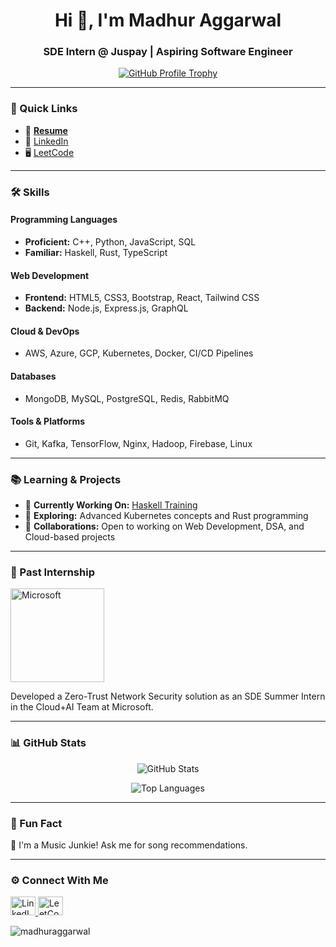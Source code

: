 <!--
**MadhurAggarwal/MadhurAggarwal** is a ✨ _special_ ✨ repository because its `README.md` (this file) appears on your GitHub profile.

Here are some ideas to get you started:

- 🔭 I’m currently working on ...
- 🌱 I’m currently learning ...
- 👯 I’m looking to collaborate on ...
- 🤔 I’m looking for help with ...
- 💬 Ask me about ...
- 📫 How to reach me: ...
- 😄 Pronouns: ...
- ⚡ Fun fact: ...
-->

<!--
**MadhurAggarwal/MadhurAggarwal** is a ✨ _special_ ✨ repository because its `README.md` appears on your GitHub profile.
-->

<h1 align="center">Hi 👋, I'm Madhur Aggarwal</h1>
<h3 align="center">SDE Intern @ Juspay | Aspiring Software Engineer</h3>

<p align="center">
  <a href="https://github.com/ryo-ma/github-profile-trophy">
    <img src="https://github-profile-trophy.vercel.app/?username=madhuraggarwal&theme=gruvbox" alt="GitHub Profile Trophy" />
  </a>
</p>

---

### 🔗 Quick Links

- 📄 **[Resume](https://drive.google.com/file/d/1g4KuX2nCJoM7tkL7PtdFkju_KbrdqmDX/view?usp=sharing)**
- 💼 [LinkedIn](https://www.linkedin.com/in/madhuraggarwalofficial/) 
- 🖥️ [LeetCode](https://www.leetcode.com/madhuraggarwalofficial)

---

### 🛠 Skills

#### Programming Languages
- **Proficient:** C++, Python, JavaScript, SQL  
- **Familiar:** Haskell, Rust, TypeScript

#### Web Development
- **Frontend:** HTML5, CSS3, Bootstrap, React, Tailwind CSS  
- **Backend:** Node.js, Express.js, GraphQL

#### Cloud & DevOps
- AWS, Azure, GCP, Kubernetes, Docker, CI/CD Pipelines

#### Databases
- MongoDB, MySQL, PostgreSQL, Redis, RabbitMQ

#### Tools & Platforms
- Git, Kafka, TensorFlow, Nginx, Hadoop, Firebase, Linux

---

### 📚 Learning & Projects

- 🔭 **Currently Working On:** [Haskell Training](https://well-typed.com/)
- 🌱 **Exploring:** Advanced Kubernetes concepts and Rust programming
- 🤝 **Collaborations:** Open to working on Web Development, DSA, and Cloud-based projects

---

### 🌟 Past Internship

<p align="left">
  <a href="https://drive.google.com/file/d/your-ppt-link-here/view?usp=sharing" target="_blank">
    <img src="https://upload.wikimedia.org/wikipedia/commons/4/44/Microsoft_logo.svg" alt="Microsoft" width="150" />
  </a>
</p>
<p>Developed a Zero-Trust Network Security solution as an SDE Summer Intern in the Cloud+AI Team at Microsoft.</p>

---

### 📊 GitHub Stats

<p align="center">
  <img src="https://github-readme-stats.vercel.app/api?username=madhuraggarwal&show_icons=true&theme=radical" alt="GitHub Stats" />
</p>
<p align="center">
  <img src="https://github-readme-stats.vercel.app/api/top-langs/?username=madhuraggarwal&layout=compact&theme=radical" alt="Top Languages" />
</p>

---

### 💬 Fun Fact

🎵 I'm a Music Junkie! Ask me for song recommendations.

---

### ⚙️ Connect With Me

<p align="left">
  <a href="https://linkedin.com/in/madhuraggarwalofficial" target="blank">
    <img src="https://raw.githubusercontent.com/rahuldkjain/github-profile-readme-generator/master/src/images/icons/Social/linked-in-alt.svg" alt="LinkedIn" height="30" width="40" />
  </a>
  <a href="https://www.leetcode.com/madhuraggarwalofficial" target="blank">
    <img src="https://raw.githubusercontent.com/rahuldkjain/github-profile-readme-generator/master/src/images/icons/Social/leet-code.svg" alt="LeetCode" height="30" width="40" />
  </a>
</p>


<p><img align="center" src="https://github-readme-stats.vercel.app/api/top-langs?username=madhuraggarwal&show_icons=true&locale=en&layout=compact" alt="madhuraggarwal" /></p>
